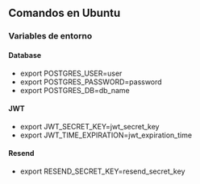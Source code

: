 ## Comandos en Ubuntu
### Variables de entorno
#### Database
* export POSTGRES_USER=user
* export POSTGRES_PASSWORD=password
* export POSTGRES_DB=db_name

#### JWT
* export JWT_SECRET_KEY=jwt_secret_key
* export JWT_TIME_EXPIRATION=jwt_expiration_time

#### Resend
* export RESEND_SECRET_KEY=resend_secret_key